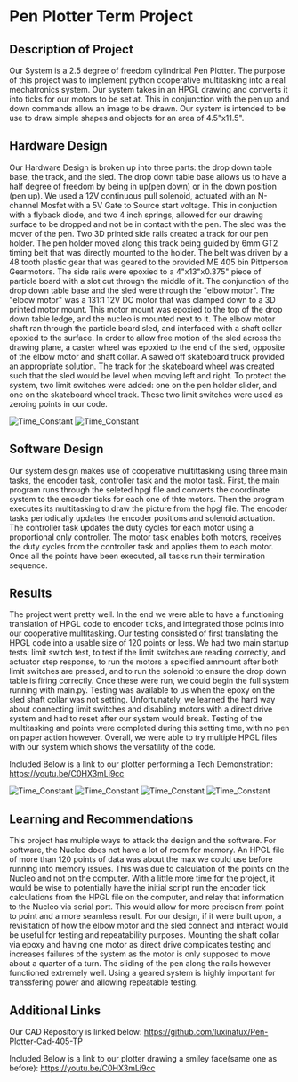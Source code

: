 # Pen Plotter Term Project
## **Description of Project**
Our System is a 2.5 degree of freedom cylindrical Pen Plotter. The purpose of this project was to implement python cooperative multitasking into a real mechatronics system. Our system takes in an HPGL drawing and converts it into ticks for our motors to be set at. This in conjunction with the pen up and down commands allow an image to be drawn. Our system is intended to be use to draw simple shapes and objects for an area of 4.5"x11.5".  

## **Hardware Design**
Our Hardware Design is broken up into three parts: the drop down table base, the track, and the sled. The drop down table base allows us to have a half degree of freedom by being in up(pen down) or in the down position (pen up). We used a 12V continuous pull solenoid, actuated with an N-channel Mosfet with a 5V Gate to Source start voltage. This in conjuction with a flyback diode, and two 4 inch springs, allowed for our drawing surface to be dropped and not be in contact with the pen. The sled was the mover of the pen. Two 3D printed side rails created a track for our pen holder. The pen holder moved along this track being guided by 6mm GT2 timing belt that was directly mounted to the holder. The belt was driven by a 48 tooth plastic gear that was geared to the provided ME 405 bin Pittperson Gearmotors. The side rails were epoxied to a 4"x13"x0.375" piece of particle board with a slot cut through the middle of it. The conjunction of the drop down table base and the sled were through the "elbow motor". The "elbow motor" was a 131:1 12V DC motor that was clamped down to a 3D printed motor mount. This motor mount was epoxied to the top of the drop down table ledge, and the nucleo is mounted next to it. The elbow motor shaft ran through the particle board sled, and interfaced with a shaft collar epoxied to the surface. In order to allow free motion of the sled across the drawing plane, a caster wheel was epoxied to the end of the sled, opposite of the elbow motor and shaft collar. A sawed off skateboard truck provided an appropriate solution. The track for the skateboard wheel was created such that the sled would be level when moving left and right. To protect the system, two limit switches were added: one on the pen holder slider, and one on the skateboard wheel track. These two limit switches were used as zeroing points in our code.

![Time_Constant](full_sys.jpg)
![Time_Constant](springs2.jpg)

## **Software Design**
Our system design makes use of cooperative multittasking using three main tasks, the encoder task, controller task and the motor task. First, the main program runs through the seleted hpgl file and converts the coordinate system to the encoder ticks for each one of thte motors. Then the program executes its multitasking to draw the picture from the hpgl file. The encoder tasks periodically updates the encoder positions and solenoid actuation. The controller task updates the duty cycles for each motor using a proportional only controller. The motor task enables both motors, receives the duty cycles from the controller task and applies them to each motor. Once all the points have been executed, all tasks run their termination sequence. 

## **Results**
The project went pretty well. In the end we were able to have a functioning translation of HPGL code to encoder ticks, and integrated those points into our cooperative multitasking. Our testing consisted of first translating the HPGL code into a usable size of 120 points or less. We had two main startup tests: limit switch test, to test if the limit switches are reading correctly, and actuator step response, to run the motors a specified ammount after both limit switches are pressed, and to run the solenoid to ensure the drop down table is firing correctly. Once these were run, we could begin the full system running with main.py. Testing was available to us when the epoxy on the sled shaft collar was not setting. Unfortunately, we learned the hard way about connecting limit switches and disabling motors with a direct drive system and had to reset after our system would break. Testing of the multitasking and points were completed during this setting time, with no pen on paper action however. Overall, we were able to try multiple HPGL files with our system which shows the versatility of the code.

Included Below is a link to our plotter performing a Tech Demonstration: 
https://youtu.be/C0HX3mLi9cc

![Time_Constant](full_inact3.png)
![Time_Constant](pen_upclose2.jpg)
![Time_Constant](underneath2.jpg)
![Time_Constant](no_pen2.jpg)


## **Learning and Recommendations**
This project has multiple ways to attack the design and the software. For software, the Nucleo does not have a lot of room for memory. An HPGL file of more than 120 points of data was about the max we could use before running into memory issues. This was due to calculation of the points on the Nucleo and not on the computer. With a little more time for the project, it would be wise to potentially have the initial script run the encoder tick calculations from the HPGL file on the computer, and relay that information to the Nucleo via serial port. This would allow for more precison from point to point and a more seamless result. For our design, if it were built upon, a revisitation of how the elbow motor and the sled connect and interact would be useful for testing and repeatability purposes. Mounting the shaft collar via epoxy and having one motor as direct drive complicates testing and increases failures of the system as the motor is only supposed to move about a quarter of a turn. The sliding of the pen along the rails however functioned extremely well. Using a geared system is highly important for transsfering power and allowing repeatable testing. 

## **Additional Links**
Our CAD Repository is linked below:
https://github.com/luxinatux/Pen-Plotter-Cad-405-TP

Included Below is a link to our plotter drawing a smiley face(same one as before): 
https://youtu.be/C0HX3mLi9cc


